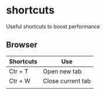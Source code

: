 # shortcuts
Useful shortcuts to boost performance

## Browser
|Shortcuts    | Use   |
|---|---|
|Ctr + T   | Open new tab   |
|Ctr + W   | Close current tab  |
|   |   |


